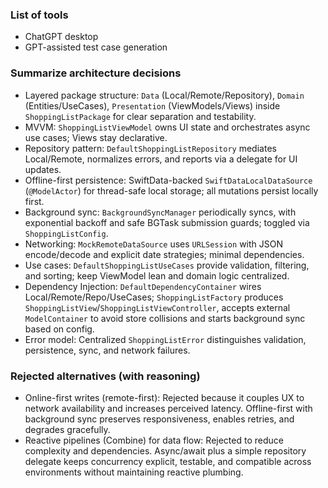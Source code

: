 ### List of tools

- ChatGPT desktop
- GPT-assisted test case generation

### Summarize architecture decisions

- Layered package structure: `Data` (Local/Remote/Repository), `Domain` (Entities/UseCases), `Presentation` (ViewModels/Views) inside `ShoppingListPackage` for clear separation and testability.
- MVVM: `ShoppingListViewModel` owns UI state and orchestrates async use cases; Views stay declarative.
- Repository pattern: `DefaultShoppingListRepository` mediates Local/Remote, normalizes errors, and reports via a delegate for UI updates.
- Offline-first persistence: SwiftData-backed `SwiftDataLocalDataSource` (`@ModelActor`) for thread-safe local storage; all mutations persist locally first.
- Background sync: `BackgroundSyncManager` periodically syncs, with exponential backoff and safe BGTask submission guards; toggled via `ShoppingListConfig`.
- Networking: `MockRemoteDataSource` uses `URLSession` with JSON encode/decode and explicit date strategies; minimal dependencies.
- Use cases: `DefaultShoppingListUseCases` provide validation, filtering, and sorting; keep ViewModel lean and domain logic centralized.
- Dependency Injection: `DefaultDependencyContainer` wires Local/Remote/Repo/UseCases; `ShoppingListFactory` produces `ShoppingListView`/`ShoppingListViewController`, accepts external `ModelContainer` to avoid store collisions and starts background sync based on config.
- Error model: Centralized `ShoppingListError` distinguishes validation, persistence, sync, and network failures.

### Rejected alternatives (with reasoning)

- Online-first writes (remote-first): Rejected because it couples UX to network availability and increases perceived latency. Offline-first with background sync preserves responsiveness, enables retries, and degrades gracefully.
- Reactive pipelines (Combine) for data flow: Rejected to reduce complexity and dependencies. Async/await plus a simple repository delegate keeps concurrency explicit, testable, and compatible across environments without maintaining reactive plumbing.
